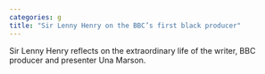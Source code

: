 ```yaml
---
categories: g
title: "Sir Lenny Henry on the BBC’s first black producer"
---
```

Sir Lenny Henry reflects on the extraordinary life of the writer, BBC producer and presenter Una Marson.